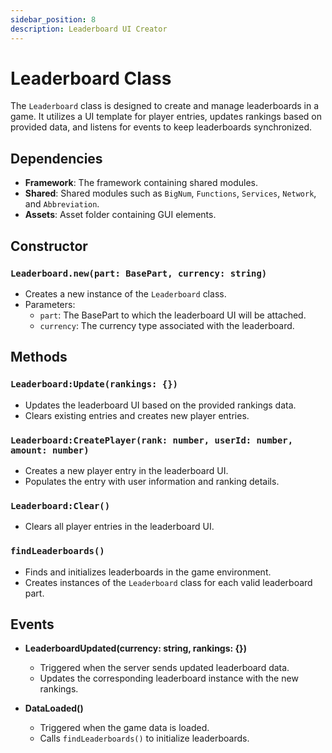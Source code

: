```yaml
---
sidebar_position: 8
description: Leaderboard UI Creator
---
```


# Leaderboard Class

The `Leaderboard` class is designed to create and manage leaderboards in a game. It utilizes a UI template for player entries, updates rankings based on provided data, and listens for events to keep leaderboards synchronized.

## Dependencies
- **Framework**: The framework containing shared modules.
- **Shared**: Shared modules such as `BigNum`, `Functions`, `Services`, `Network`, and `Abbreviation`.
- **Assets**: Asset folder containing GUI elements.

## Constructor
### `Leaderboard.new(part: BasePart, currency: string)`
- Creates a new instance of the `Leaderboard` class.
- Parameters:
  - `part`: The BasePart to which the leaderboard UI will be attached.
  - `currency`: The currency type associated with the leaderboard.

## Methods
### `Leaderboard:Update(rankings: {})`
- Updates the leaderboard UI based on the provided rankings data.
- Clears existing entries and creates new player entries.

### `Leaderboard:CreatePlayer(rank: number, userId: number, amount: number)`
- Creates a new player entry in the leaderboard UI.
- Populates the entry with user information and ranking details.

### `Leaderboard:Clear()`
- Clears all player entries in the leaderboard UI.

### `findLeaderboards()`
- Finds and initializes leaderboards in the game environment.
- Creates instances of the `Leaderboard` class for each valid leaderboard part.

## Events
- **LeaderboardUpdated(currency: string, rankings: {})**
  - Triggered when the server sends updated leaderboard data.
  - Updates the corresponding leaderboard instance with the new rankings.

- **DataLoaded()**
  - Triggered when the game data is loaded.
  - Calls `findLeaderboards()` to initialize leaderboards.